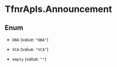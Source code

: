 # TfnrApIs.Announcement

## Enum


* `OBA` (value: `"OBA"`)

* `VCA` (value: `"VCA"`)

* `empty` (value: `""`)


